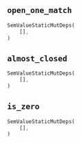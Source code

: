 ## `open_one_match`

```rust
SemValueStaticMutDeps(
    [],
)
```

## `almost_closed`

```rust
SemValueStaticMutDeps(
    [],
)
```

## `is_zero`

```rust
SemValueStaticMutDeps(
    [],
)
```
